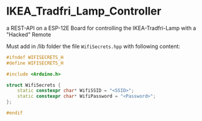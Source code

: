 # IKEA_Tradfri_Lamp_Controller
 a REST-API on a ESP-12E Board for controlling the IKEA-Tradfri-Lamp with a "Hacked" Remote


Must add in /lib folder the file `WifiSecrets.hpp` with following content:

```C++
#ifndef WIFISECRETS_H
#define WIFISECRETS_H

#include <Arduino.h>

struct WifiSecrets {
    static constexpr char* WifiSSID = "<SSID>";
    static constexpr char* WifiPassword = "<Password>";
};

#endif
```